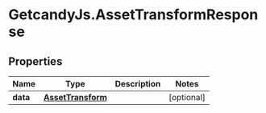 # GetcandyJs.AssetTransformResponse

## Properties

Name | Type | Description | Notes
------------ | ------------- | ------------- | -------------
**data** | [**AssetTransform**](AssetTransform.md) |  | [optional] 


